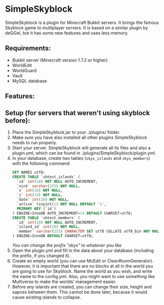 SimpleSkyblock
==============

SimpleSkyblock is a plugin for Minecraft Bukkit servers. It brings the famous Skyblock game to multiplayer servers. It is based on a similar plugin by deQGel, but it has some new features and uses less memory.

Requirements:
--------------
- Bukkit server (Minecraft version 1.7.2 or higher)
- WorldEdit
- WorldGuard
- Vault
- MySQL database

Features:
--------------

Setup (for servers that weren't using skyblock before):
-----------------------------------------------------------
1. Place the SimpleSkyblock.jar to your ./plugins/ folder.
2. Make sure you have also installed all other plugins SimpleSkyblock needs to run
   properly.
3. Start your server. SimpleSkyblock will generate all its files and also a plugin.yml,
   which can be found in ./plugins/SimpleSkyblock/plugin.yml.
4. In your database, create two tables (`skys_islands` and `skys_members`) with the following command:
   ```sql
   SET NAMES utf8;
   CREATE TABLE `sbtest_islands` (
     `id` int(10) NOT NULL AUTO_INCREMENT,
     `nick` varchar(255) NOT NULL,
     `x` int(10) NOT NULL,
     `z` int(10) NOT NULL,
     `date` int(10) NOT NULL,
     `active` tinyint(1) NOT NULL DEFAULT '1',
     PRIMARY KEY (`id`)
   ) ENGINE=InnoDB AUTO_INCREMENT=14 DEFAULT CHARSET=utf8;
   CREATE TABLE `sbtest_members` (
     `id` int(10) NOT NULL AUTO_INCREMENT,
     `island_id` int(10) NOT NULL,
     `member` varchar(255) CHARACTER SET utf8 COLLATE utf8_bin NOT NULL
   ) ENGINE=InnoDB DEFAULT CHARSET=utf8;
   ```
   *You can change the prefix "skys" to whatever you like*
5. Open the plugin.yml and fill in the data about your database (including the prefix,
   if you changed it).
6. Create an empty world (you can use McEdit or CleanRoomGenerator). However, it is
   important that there are no blocks at all in the world you are going to use for Skyblock.
   Name the world as you wish, and write the name to the config.yml. Also, you might
   want to use something like Multiverse to make the worlds' management easier.
7. Before any islands are created, you can change their size, height and sapces between them.
   This cannot be done later, because it would cause existing islands to collapse.
  
  
  
  
